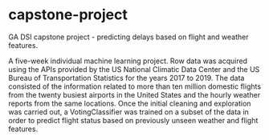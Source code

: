 # capstone-project
GA DSI capstone project - predicting delays based on flight and weather features.

A five-week individual machine learning project. Row data was acquired using the APIs provided by the US National Climatic Data Center and the US Bureau of Transportation Statistics for the years 2017 to 2019. The data consisted of the information related to more than ten million domestic flights from the twenty busiest airports in the United States and the hourly weather reports from the same locations. Once the initial cleaning and exploration was carried out, a VotingClassifier was trained on a subset of the data in order to predict flight status based on previously unseen weather and flight features.
